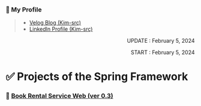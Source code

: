 <!-- 작성자 소개 -->
### 🎁 My Profile
> - [Velog Blog (Kim-src)](https://velog.io/@kim-src/series)
> - [LinkedIn Profile (Kim-src)](https://www.linkedin.com/in/chang-seong-kim-7826142a0/)

<!-- Dates -->
<p align="right">UPDATE : February 5, 2024</p>
<p align="right">START : February 5, 2024</p>

<!-- Title -->
# ✅ Projects of the Spring Framework

<!-- Contents -->
### 🚀 [Book Rental Service Web (ver 0.3)](https://github.com/Kim-src/Spring/tree/main/1.%20Spring%20Framework/Book%20Rental%20Service%20Web)
